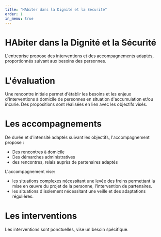 ```yaml
---
title: "HAbiter dans la Dignité et la Sécurité"
order: 1
in_menu: true
---
```

# HAbiter dans la Dignité et la Sécurité

L'entreprise propose des interventions et des accompagnements adaptés, proportionnés suivant aux besoins des personnes. 



# L'évaluation

Une rencontre initiale permet d'établir les besoins et les enjeux d'interventions à domicile de personnes en situation d'accumulation et/ou incurie.
Des propositions sont réalisées en lien avec les objectifs visés.


# Les accompagnements

De durée et d'intensité adaptés suivant les objectifs,  l'accompagnement propose :
- Des rencontres à domicile 
- Des démarches administratives
- des rencontres, relais auprès de partenaires adaptés

L'accompagnement vise: 
- les situations complexes nécessitant une levée des freins permettant la mise en œuvre du projet de la personne, l'intervention de partenaires. 
- les situations d'isolement nécessitant une veille et des adaptations régulières. 

# Les interventions 

Les interventions sont ponctuelles, vise un besoin spécifique. 